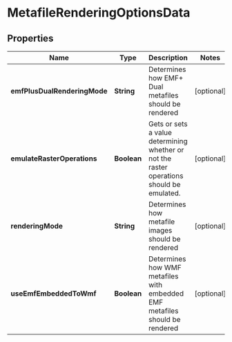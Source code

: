 
# MetafileRenderingOptionsData

## Properties
Name | Type | Description | Notes
------------ | ------------- | ------------- | -------------
**emfPlusDualRenderingMode** | **String** | Determines how EMF+ Dual metafiles should be rendered |  [optional]
**emulateRasterOperations** | **Boolean** | Gets or sets a value determining whether or not the raster operations should be emulated.              |  [optional]
**renderingMode** | **String** | Determines how metafile images should be rendered |  [optional]
**useEmfEmbeddedToWmf** | **Boolean** | Determines how WMF metafiles with embedded EMF metafiles should be rendered |  [optional]



